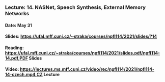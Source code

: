 ### Lecture: 14. NASNet, Speech Synthesis, External Memory Networks
#### Date: May 31
#### Slides: https://ufal.mff.cuni.cz/~straka/courses/npfl114/2021/slides/?14
#### Reading: https://ufal.mff.cuni.cz/~straka/courses/npfl114/2021/slides.pdf/npfl114-14.pdf,PDF Slides
#### Video: https://lectures.ms.mff.cuni.cz/video/rec/npfl114/2021/npfl114-14-czech.mp4,CZ Lecture
